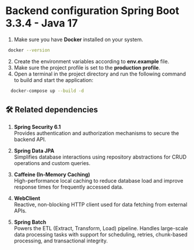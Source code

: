 # Backend configuration Spring Boot 3.3.4 - Java 17

1. Make sure you have **Docker** installed on your system.
 ```bash
  docker --version
 ```
2. Create the environment variables according to **env.example** file.
3. Make sure the project profile is set to the **production profile**.
4. Open a terminal in the project directory and run the following command to build and start the application:

```bash
  docker-compose up --build -d
 ```
## 🛠️ Related dependencies 

1. **Spring Security 6.1**  
   Provides authentication and authorization mechanisms to secure the backend API.

2. **Spring Data JPA**  
   Simplifies database interactions using repository abstractions for CRUD operations and custom queries.

3. **Caffeine (In-Memory Caching)**  
   High-performance local caching to reduce database load and improve response times for frequently accessed data.

4. **WebClient**  
   Reactive, non-blocking HTTP client used for data fetching from external APIs.

5. **Spring Batch**  
   Powers the ETL (Extract, Transform, Load) pipeline. Handles large-scale data processing tasks with support for scheduling, retries, chunk-based processing, and transactional integrity.
